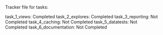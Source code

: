 Tracker file for tasks:

task_1_views: Completed
task_2_explores: Completed
task_3_reporting: Not Completed
task_4_caching: Not Completed
task_5_datatests: Not Completed
task_6_documentation: Not Completed
